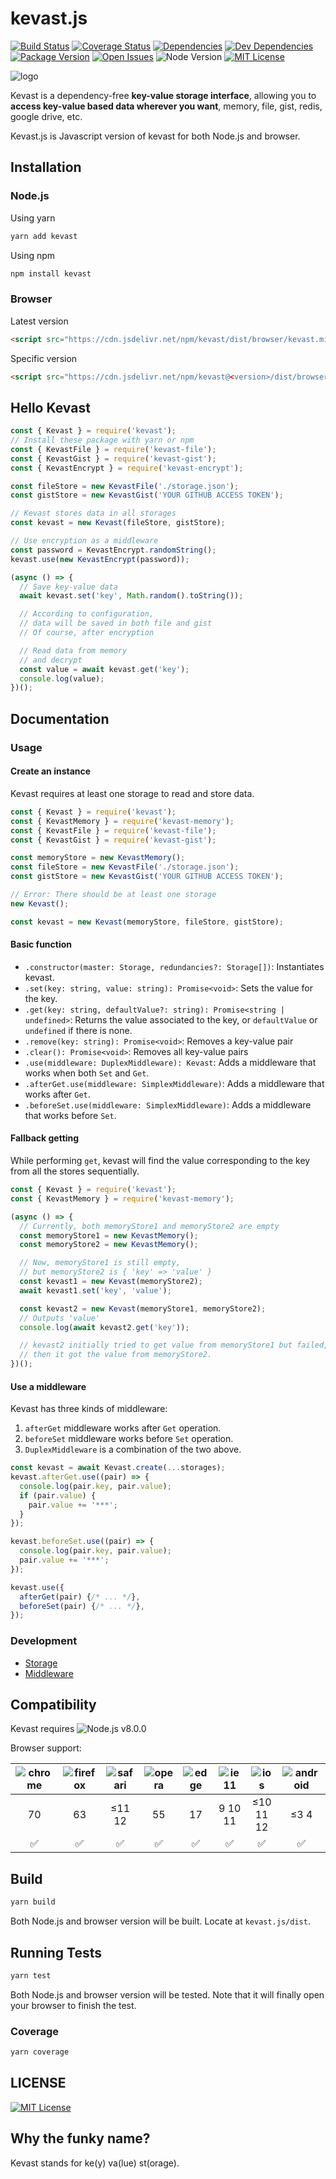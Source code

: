 # kevast.js
[![Build Status](https://img.shields.io/travis/kevast/kevast.js.svg?style=flat-square)](https://travis-ci.org/kevast/kevast.js)
[![Coverage Status](https://img.shields.io/coveralls/github/kevast/kevast.js.svg?style=flat-square)](https://coveralls.io/github/kevast/kevast.js?branch=master)
[![Dependencies](https://img.shields.io/david/kevast/kevast.js.svg?style=flat-square)](https://david-dm.org/kevast/kevast.js)
[![Dev Dependencies](https://img.shields.io/david/dev/kevast/kevast.js.svg?style=flat-square)](https://david-dm.org/kevast/kevast.js?type=dev)
[![Package Version](https://img.shields.io/npm/v/kevast.svg?style=flat-square)](https://www.npmjs.com/package/kevast)
[![Open Issues](https://img.shields.io/github/issues-raw/kevast/kevast.js.svg?style=flat-square)](https://github.com/kevast/kevast.js/issues)
![Node Version](https://img.shields.io/node/v/kevast.svg?style=flat-square)
[![MIT License](https://img.shields.io/npm/l/kevast.svg?style=flat-square)](https://github.com/kevast/kevast.js/blob/master/LICENSE)

![logo](./docs/assets/logo.png)

Kevast is a dependency-free **key-value storage interface**, allowing you to **access key-value based data wherever you want**, memory, file, gist, redis, google drive, etc.

Kevast.js is Javascript version of kevast for both Node.js and browser.

## Installation
### Node.js
Using yarn
```bash
yarn add kevast
```

Using npm
```bash
npm install kevast
```

### Browser
Latest version
```html
<script src="https://cdn.jsdelivr.net/npm/kevast/dist/browser/kevast.min.js"></script>
```
Specific version
```html
<script src="https://cdn.jsdelivr.net/npm/kevast@<version>/dist/browser/kevast.min.js"></script>
```

## Hello Kevast
```javascript
const { Kevast } = require('kevast');
// Install these package with yarn or npm
const { KevastFile } = require('kevast-file');
const { KevastGist } = require('kevast-gist');
const { KevastEncrypt } = require('kevast-encrypt');

const fileStore = new KevastFile('./storage.json');
const gistStore = new KevastGist('YOUR GITHUB ACCESS TOKEN');

// Kevast stores data in all storages
const kevast = new Kevast(fileStore, gistStore);

// Use encryption as a middleware
const password = KevastEncrypt.randomString();
kevast.use(new KevastEncrypt(password));

(async () => {
  // Save key-value data
  await kevast.set('key', Math.random().toString());

  // According to configuration,
  // data will be saved in both file and gist
  // Of course, after encryption

  // Read data from memory
  // and decrypt
  const value = await kevast.get('key');
  console.log(value);
})();
```

## Documentation
### Usage
#### Create an instance
Kevast requires at least one storage to read and store data.
```javascript
const { Kevast } = require('kevast');
const { KevastMemory } = require('kevast-memory');
const { KevastFile } = require('kevast-file');
const { KevastGist } = require('kevast-gist');

const memoryStore = new KevastMemory();
const fileStore = new KevastFile('./storage.json');
const gistStore = new KevastGist('YOUR GITHUB ACCESS TOKEN');

// Error: There should be at least one storage
new Kevast();

const kevast = new Kevast(memoryStore, fileStore, gistStore);
```

#### Basic function
- `.constructor(master: Storage, redundancies?: Storage[])`: Instantiates kevast.
- `.set(key: string, value: string): Promise<void>`: Sets the value for the key.
- `.get(key: string, defaultValue?: string): Promise<string | undefined>`: Returns the value associated to the key, or `defaultValue` or `undefined` if there is none.
- `.remove(key: string): Promise<void>`: Removes a key-value pair
- `.clear(): Promise<void>`: Removes all key-value pairs
- `.use(middleware: DuplexMiddleware): Kevast`: Adds a middleware that works when both `Set` and `Get`.
- `.afterGet.use(middleware: SimplexMiddleware)`: Adds a middleware that works after `Get`.
- `.beforeSet.use(middleware: SimplexMiddleware)`: Adds a middleware that works before `Set`.

#### Fallback getting
While performing `get`, kevast will find the value corresponding to the key from all the stores sequentially.

```javascript
const { Kevast } = require('kevast');
const { KevastMemory } = require('kevast-memory');

(async () => {
  // Currently, both memoryStore1 and memoryStore2 are empty
  const memoryStore1 = new KevastMemory();
  const memoryStore2 = new KevastMemory();

  // Now, memoryStore1 is still empty,
  // but memoryStore2 is { 'key' => 'value' }
  const kevast1 = new Kevast(memoryStore2);
  await kevast1.set('key', 'value');

  const kevast2 = new Kevast(memoryStore1, memoryStore2);
  // Outputs 'value'
  console.log(await kevast2.get('key'));

  // kevast2 initially tried to get value from memoryStore1 but failed,
  // then it got the value from memoryStore2.
})();
```

#### Use a middleware
Kevast has three kinds of middleware:

1. `afterGet` middleware works after `Get` operation.
2. `beforeSet` middleware works before `Set` operation.
3. `DuplexMiddleware` is a combination of the two above.

```javascript
const kevast = await Kevast.create(...storages);
kevast.afterGet.use((pair) => {
  console.log(pair.key, pair.value);
  if (pair.value) {
    pair.value += '***';
  }
});

kevast.beforeSet.use((pair) => {
  console.log(pair.key, pair.value);
  pair.value += '***';
});

kevast.use({
  afterGet(pair) {/* ... */},
  beforeSet(pair) {/* ... */},
});
```

### Development
- [Storage](./docs/storage.md)
- [Middleware](./docs/middleware.md)

## Compatibility
Kevast requires ![Node.js v8.0.0](https://img.shields.io/node/v/kevast.svg?style=flat-square)

Browser support:

|![chrome](https://github.com/alrra/browser-logos/raw/master/src/chrome/chrome_64x64.png)|![firefox](https://github.com/alrra/browser-logos/raw/master/src/firefox/firefox_64x64.png)|![safari](https://github.com/alrra/browser-logos/raw/master/src/safari/safari_64x64.png)|![opera](https://github.com/alrra/browser-logos/raw/master/src/opera/opera_64x64.png)|![edge](https://github.com/alrra/browser-logos/raw/master/src/edge/edge_64x64.png)|![ie11](https://github.com/alrra/browser-logos/raw/master/src/archive/internet-explorer_9-11/internet-explorer_9-11_64x64.png)|![ios](https://github.com/alrra/browser-logos/raw/master/src/safari-ios/safari-ios_64x64.png)|![android](https://github.com/alrra/browser-logos/raw/master/src/archive/android/android_64x64.png)|
|:-:|:-:|:-:|:-:|:-:|:-:|:-:|:-:|
|70|63|≤11 12|55|17|9 10 11|≤10 11 12|≤3 4|
|:white_check_mark:|:white_check_mark:|:white_check_mark:|:white_check_mark:|:white_check_mark:|:white_check_mark:|:white_check_mark:|:white_check_mark:|

## Build
```bash
yarn build
```

Both Node.js and browser version will be built. Locate at `kevast.js/dist`.

## Running Tests
```bash
yarn test
```

Both Node.js and browser version will be tested. Note that it will finally open your browser to finish the test.

### Coverage
```bash
yarn coverage
```

## LICENSE
[![MIT License](https://img.shields.io/npm/l/kevast.svg?style=flat-square)](https://github.com/kevast/kevast.js/blob/master/LICENSE)

## Why the funky name?
Kevast stands for ke(y) va(lue) st(orage).
